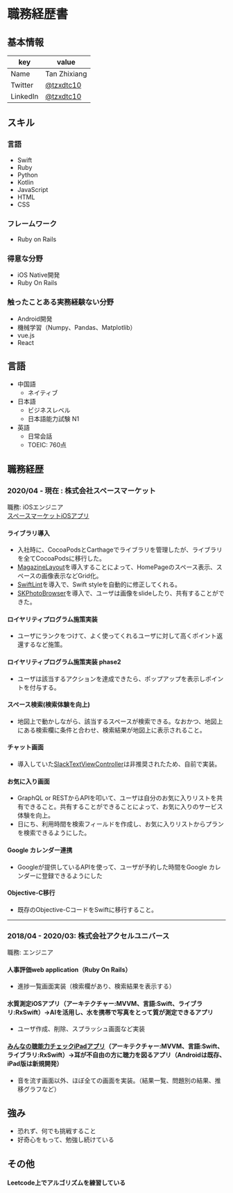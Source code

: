 # 職務経歴書

## 基本情報

|key|value|
|---|-----|
|Name|Tan Zhixiang|
|Twitter|[@tzxdtc10](https://twitter.com/tzxdtc10)|
|LinkedIn|[@tzxdtc10](https://www.linkedin.com/in/zhixiang-tan-0a9a8315b/)|

## スキル
### 言語
- Swift
- Ruby
- Python
- Kotlin
- JavaScript
- HTML
- CSS

### フレームワーク
- Ruby on Rails

### 得意な分野
- iOS Native開発
- Ruby On Rails

### 触ったことある実務経験ない分野
- Android開発
- 機械学習（Numpy、Pandas、Matplotlib）
- vue.js
- React

## 言語
- 中国語
  - ネイティブ
- 日本語
  - ビジネスレベル
  - 日本語能力試験 N1
- 英語
  - 日常会話
  - TOEIC: 760点

## 職務経歴

### 2020/04 - 現在 : 株式会社スペースマーケット

職務: iOSエンジニア\
[スペースマーケットiOSアプリ](https://apps.apple.com/jp/app/spacemarket-%E3%82%B9%E3%83%9A%E3%83%BC%E3%82%B9%E3%83%9E%E3%83%BC%E3%82%B1%E3%83%83%E3%83%88/id973447544)


#### ライブラリ導入
- 入社時に、CocoaPodsとCarthageでライブラリを管理したが、ライブラリを全てCocoaPodsに移行した。
- [MagazineLayout](https://github.com/airbnb/MagazineLayout)を導入することによって、HomePageのスペース表示、スペースの画像表示などGrid化。
- [SwiftLint](https://github.com/realm/SwiftLint)を導入で、Swift styleを自動的に修正してくれる。
- [SKPhotoBrowser](https://github.com/suzuki-0000/SKPhotoBrowser)を導入で、ユーザは画像をslideしたり、共有することができた。

#### ロイヤリティプログラム施策実装
- ユーザにランクをつけて、よく使ってくれるユーザに対して高くポイント返還するなど施策。

#### ロイヤリティプログラム施策実装 phase2
- ユーザは該当するアクションを達成できたら、ポップアップを表示しポイントを付与する。

#### スペース検索(検索体験を向上)
- 地図上で動かしながら、該当するスペースが検索できる。なおかつ、地図上にある検索欄に条件と合わせ、検索結果が地図上に表示されること。

#### チャット画面
- 導入していた[SlackTextViewController](https://github.com/slackhq/SlackTextViewController)は非推奨されたため、自前で実装。

#### お気に入り画面
- GraphQL or RESTからAPIを叩いて、ユーザは自分のお気に入りリストを共有できること。共有することができることによって、お気に入りのサービス体験を向上。
- 日にち、利用時間を検索フィールドを作成し、お気に入りリストからプランを検索できるようにした。

#### Google カレンダー連携
- Googleが提供しているAPIを使って、ユーザが予約した時間をGoogle カレンダーに登録できるようにした

#### Objective-C移行
- 既存のObjective-CコードをSwiftに移行すること。

------

### 2018/04 - 2020/03: 株式会社アクセルユニバース 

職務: エンジニア

#### 人事評価web application（Ruby On Rails）
- 進捗一覧画面実装（検索欄があり、検索結果を表示する）

#### 水質測定iOSアプリ（アーキテクチャー:MVVM、言語:Swift、ライブラリ:RxSwift）→AIを活用し、水を携帯で写真をとって質が測定できるアプリ
- ユーザ作成、削除、スプラッシュ画面など実装

#### [みんなの聴能力チェックiPadアプリ](https://u-s-d.co.jp/mimicare/)（アーキテクチャー:MVVM、言語:Swift、ライブラリ:RxSwift）→耳が不自由の方に聴力を図るアプリ（Androidは既存、iPad版は新規開発）
- 音を流す画面以外、ほぼ全ての画面を実装。（結果一覧、問題別の結果、推移グラフなど）


## 強み
- 恐れず、何でも挑戦すること
- 好奇心をもって、勉強し続けている

## その他
#### Leetcode上でアルゴリズムを練習している

